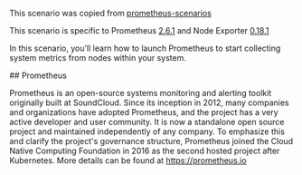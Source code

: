 This scenario was copied from [prometheus-scenarios](https://github.com/katacoda-scenarios/prometheus-scenarios/tree/9bf96c403e87a79dd76db1af215d3acaec559053)

This scenario is specific to Prometheus [2.6.1](https://github.com/prometheus/prometheus/tree/v2.6.1) and Node Exporter [0.18.1](https://github.com/prometheus/node_exporter/tree/v0.18.1)

In this scenario, you'll learn how to launch Prometheus to start collecting system metrics from nodes within your system.

## Prometheus

Prometheus is an open-source systems monitoring and alerting toolkit originally built at SoundCloud. Since its inception in 2012, many companies and organizations have adopted Prometheus, and the project has a very active developer and user community. It is now a standalone open source project and maintained independently of any company. To emphasize this and clarify the project's governance structure, Prometheus joined the Cloud Native Computing Foundation in 2016 as the second hosted project after Kubernetes. More details can be found at https://prometheus.io
